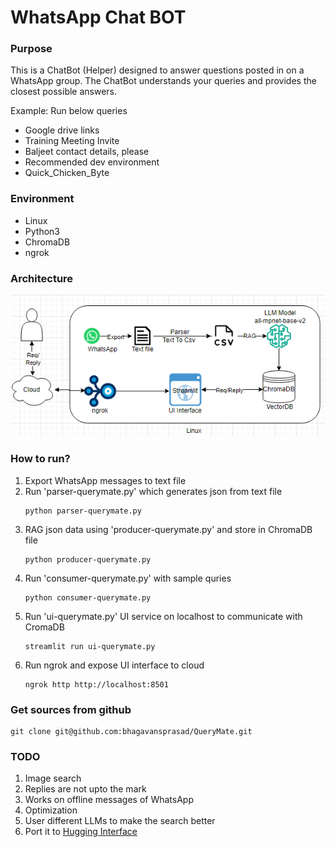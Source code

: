 # WhatsApp Chat BOT
### Purpose
This is a ChatBot (Helper) designed to answer questions posted in on a WhatsApp group. The ChatBot understands your queries and provides the closest possible answers.

Example: Run below queries
- Google drive links
- Training Meeting Invite
- Baljeet contact details, please
- Recommended dev environment
- Quick_Chicken_Byte

### Environment
- Linux
- Python3
- ChromaDB
- ngrok

### Architecture
![Alt text here](diagrams/architecture.png)
### How to run?
1. Export WhatsApp messages to text file
1. Run 'parser-querymate.py' which generates json from text file
    ```Shell
    python parser-querymate.py
    ```
1. RAG json data using 'producer-querymate.py' and store in ChromaDB
file
    ```Shell
    python producer-querymate.py
    ```
1. Run 'consumer-querymate.py' with sample quries
    ```Shell
    python consumer-querymate.py
    ```
1. Run 'ui-querymate.py' UI service on localhost to communicate with CromaDB
    ```Shell
    streamlit run ui-querymate.py
    ```
1. Run ngrok and expose UI interface to cloud
    ```Shell
    ngrok http http://localhost:8501
    ```
### Get sources from github
```text
git clone git@github.com:bhagavansprasad/QueryMate.git
```

### TODO
1. Image search
1. Replies are not upto the mark
1. Works on offline messages of WhatsApp
1. Optimization
1. User different LLMs to make the search better
1. Port it to [Hugging Interface](https://huggingface.co/)
